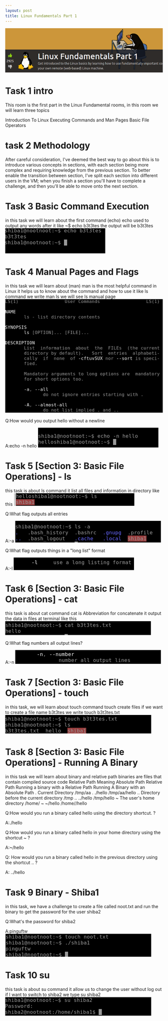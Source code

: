 ```yaml
---
layout: post
title: Linux Fundamentals Part 1
---
```

![image](/assets/img/linux/1.1.png)

# Task 1 intro

This room is the first part in the Linux Fundamental rooms, in this room we will learn three topics

   Introduction To Linux
   Executing Commands and Man Pages
   Basic File Operators

# task 2 Methodology

After careful consideration, I've deemed the best way to go about this is to introduce various concepts in sections, with each section being more complex and requiring knowledge from the previous section. To better enable the transition between section, I've split each section into different users in the VM; when you finish a section you'll have to complete a challenge, and then you'll be able to move onto the next section.

# Task 3 Basic Command Execution

in this task we will learn about the first command (echo) echo used to output any words after it like ~$ echo b3t3tes the output will be b3t3tes
![image](/assets/img/linux/1.2.png)

# Task 4 Manual Pages and Flags

in this task we will learn about (man) man is the most helpful command in Linux it helps us to know about the command and how to use it like ls command we write man ls we will see ls manual page
![image](/assets/img/linux/1.3.png)

Q:How would you output hello without a newline

A:echo -n hello
![image](/assets/img/linux/1.4.png)

# Task 5 [Section 3: Basic File Operations] - ls

this task is about ls command it list all files and information in directory like this
![image](/assets/img/linux/1.5.png)

Q:What flag outputs all entries

A:-a
![image](/assets/img/linux/1.6.png)

Q:What flag outputs things in a "long list" format

A:-l
![image](/assets/img/linux/1.7.png)

# Task 6 [Section 3: Basic File Operations] - cat

this task is about cat command cat is Abbreviation for concatenate it output the data in files at terminal like this
![image](/assets/img/linux/1.8.png)

Q:What flag numbers all output lines?

A:-n
![image](/assets/img/linux/1.9.png)

# Task 7 [Section 3: Basic File Operations] - touch

in this task, we will learn about touch command touch create files if we want to create a file name b3t3tes we write touch b3t3tes.txt
![image](/assets/img/linux/1.10.png)

# Task 8 [Section 3: Basic File Operations] - Running A Binary

in this task we will learn about binary and relative path binaries are files that contain compiled source code
Relative Path 	Meaning 	Absolute Path 	Relative Path 	Running a binary with a Relative Path 	Running A Binary with an Absolute Path
. 	Current Directory 	/tmp/aa  	. 	./hello 	/tmp/aa/hello
.. 	Directory before the current directory 	/tmp 	.. 	../hello 	/tmp/hello
~ 	The user's home directory 	/home/ 	~ 	~/hello 	/home//hello

Q:How would you run a binary called hello using the directory shortcut. ?

A:./hello

Q:How would you run a binary called hello in your home directory using the shortcut ~ ?

A:~/hello

Q: How would you run a binary called hello in the previous directory using the shortcut .. ?

A: ../hello

# Task 9 Binary - Shiba1

in this task, we have a challenge to create a file called noot.txt and run the binary to get the password for the user shiba2

Q:What's the password for shiba2

A:pinguftw
![image](/assets/img/linux/1.11.png)

# Task 10 su

this task is about su command it allow us to change the user without log out if I want to switch to shiba2 we type su shiba2
![image](/assets/img/linux/1.12.png)









